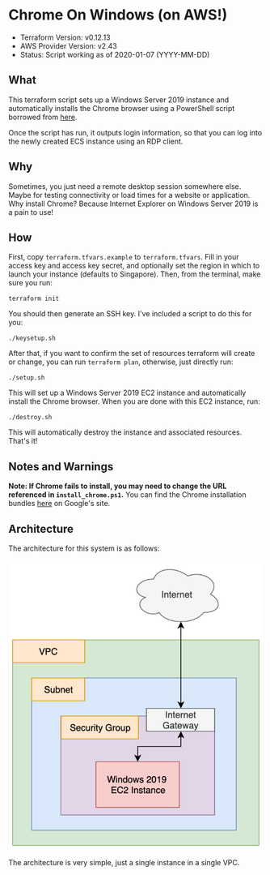 # Chrome On Windows (on AWS!)

- Terraform Version: v0.12.13
- AWS Provider Version: v2.43
- Status: Script working as of 2020-01-07 (YYYY-MM-DD)

## What

This terraform script sets up a Windows Server 2019 instance and automatically installs the Chrome browser using a PowerShell script borrowed from [here](https://medium.com/@uqualio/how-to-install-chrome-on-windows-with-powershell-290e7346271). 

Once the script has run, it outputs login information, so that you can log into the newly created ECS instance using an RDP client.

## Why

Sometimes, you just need a remote desktop session somewhere else. Maybe for testing connectivity or load times for a website or application. Why install Chrome? Because Internet Explorer on Windows Server 2019 is a pain to use!

## How

First, copy `terraform.tfvars.example` to `terraform.tfvars`. Fill in your access key and access key secret, and optionally set the region in which to launch your instance (defaults to Singapore). Then, from the terminal, make sure you run:

```
terraform init
```

You should then generate an SSH key. I've included a script to do this for you:

```
./keysetup.sh
```

After that, if you want to confirm the set of resources terraform will create or change, you can run `terraform plan`, otherwise, just directly run:

```
./setup.sh
```

This will set up a Windows Server 2019 EC2 instance and automatically install the Chrome browser. When you are done with this EC2 instance, run:

```
./destroy.sh
```

This will automatically destroy the instance and associated resources. That's it!

## Notes and Warnings

**Note: If Chrome fails to install, you may need to change the URL referenced in `install_chrome.ps1`.** You can find the Chrome installation bundles [here](https://cloud.google.com/chrome-enterprise/browser/download/#download) on Google's site.

## Architecture

The architecture for this system is as follows:

![Windows Server 2019 on AWS](diagrams/chrome_on_windows.png)

The architecture is very simple, just a single instance in a single VPC. 